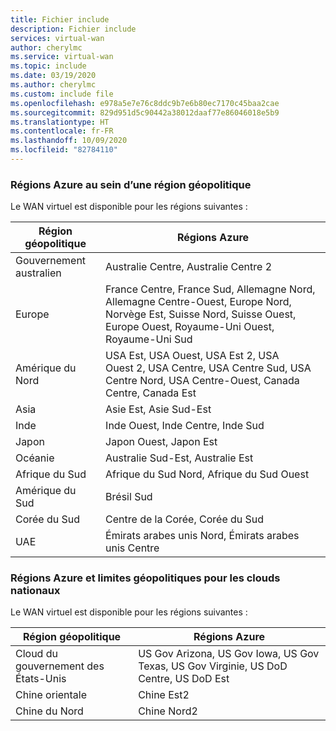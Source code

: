 ```yaml
---
title: Fichier include
description: Fichier include
services: virtual-wan
author: cherylmc
ms.service: virtual-wan
ms.topic: include
ms.date: 03/19/2020
ms.author: cherylmc
ms.custom: include file
ms.openlocfilehash: e978a5e7e76c8ddc9b7e6b80ec7170c45baa2cae
ms.sourcegitcommit: 829d951d5c90442a38012daaf77e86046018e5b9
ms.translationtype: HT
ms.contentlocale: fr-FR
ms.lasthandoff: 10/09/2020
ms.locfileid: "82784110"
---
```

### <a name="azure-regions-within-a-geopolitical-region"></a>Régions Azure au sein d’une région géopolitique

Le WAN virtuel est disponible pour les régions suivantes :

|Région géopolitique | Régions Azure|
|---|---|
| Gouvernement australien | Australie Centre, Australie Centre 2 |
| Europe | France Centre, France Sud, Allemagne Nord, Allemagne Centre-Ouest, Europe Nord, Norvège Est, Suisse Nord, Suisse Ouest, Europe Ouest, Royaume-Uni Ouest, Royaume-Uni Sud |
| Amérique du Nord | USA Est, USA Ouest, USA Est 2, USA Ouest 2, USA Centre, USA Centre Sud, USA Centre Nord, USA Centre-Ouest, Canada Centre, Canada Est |
| Asia | Asie Est, Asie Sud-Est |
| Inde | Inde Ouest, Inde Centre, Inde Sud |
| Japon  | Japon Ouest, Japon Est |
| Océanie | Australie Sud-Est, Australie Est |
| Afrique du Sud | Afrique du Sud Nord, Afrique du Sud Ouest |
| Amérique du Sud |Brésil Sud |
| Corée du Sud | Centre de la Corée, Corée du Sud |
| UAE | Émirats arabes unis Nord, Émirats arabes unis Centre |



### <a name="azure-regions-and-geopolitical-boundaries-for-national-clouds"></a>Régions Azure et limites géopolitiques pour les clouds nationaux

Le WAN virtuel est disponible pour les régions suivantes :

|Région géopolitique | Régions Azure|
|---|---|
| Cloud du gouvernement des États-Unis | US Gov Arizona, US Gov Iowa, US Gov Texas, US Gov Virginie, US DoD Centre, US DoD Est |
| Chine orientale | Chine Est2|
| Chine du Nord | Chine Nord2 |

